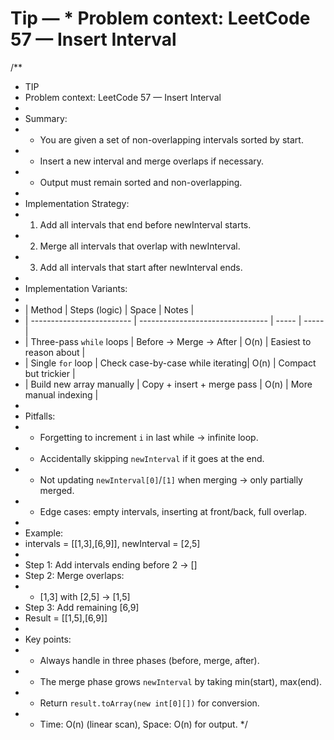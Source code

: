 # Tip —  * Problem context: LeetCode 57 — Insert Interval

/**
 * TIP
 * Problem context: LeetCode 57 — Insert Interval
 *
 * Summary:
 * - You are given a set of non-overlapping intervals sorted by start.
 * - Insert a new interval and merge overlaps if necessary.
 * - Output must remain sorted and non-overlapping.
 *
 * Implementation Strategy:
 * 1. Add all intervals that end before newInterval starts.
 * 2. Merge all intervals that overlap with newInterval.
 * 3. Add all intervals that start after newInterval ends.
 *
 * Implementation Variants:
 *
 * | Method                    | Steps (logic)                    | Space | Notes |
 * | ------------------------- | -------------------------------- | ----- | ----- |
 * | Three-pass `while` loops  | Before → Merge → After           | O(n)  | Easiest to reason about |
 * | Single `for` loop         | Check case-by-case while iterating| O(n) | Compact but trickier |
 * | Build new array manually  | Copy + insert + merge pass        | O(n)  | More manual indexing |
 *
 * Pitfalls:
 * - Forgetting to increment `i` in last while → infinite loop.
 * - Accidentally skipping `newInterval` if it goes at the end.
 * - Not updating `newInterval[0]`/`[1]` when merging → only partially merged.
 * - Edge cases: empty intervals, inserting at front/back, full overlap.
 *
 * Example:
 * intervals = [[1,3],[6,9]], newInterval = [2,5]
 * 
 * Step 1: Add intervals ending before 2 → []
 * Step 2: Merge overlaps:
 *   - [1,3] with [2,5] → [1,5]
 * Step 3: Add remaining [6,9]
 * Result = [[1,5],[6,9]]
 *
 * Key points:
 * - Always handle in three phases (before, merge, after).
 * - The merge phase grows `newInterval` by taking min(start), max(end).
 * - Return `result.toArray(new int[0][])` for conversion.
 * - Time: O(n) (linear scan), Space: O(n) for output.
 */

